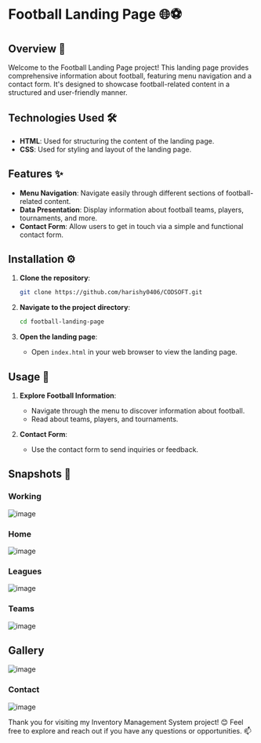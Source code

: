# Football Landing Page 🌐⚽

## Overview 📝
Welcome to the Football Landing Page project! This landing page provides comprehensive information about football, featuring menu navigation and a contact form. It's designed to showcase football-related content in a structured and user-friendly manner.

## Technologies Used 🛠️

- **HTML**: Used for structuring the content of the landing page.
- **CSS**: Used for styling and layout of the landing page.

## Features ✨

- **Menu Navigation**: Navigate easily through different sections of football-related content.
- **Data Presentation**: Display information about football teams, players, tournaments, and more.
- **Contact Form**: Allow users to get in touch via a simple and functional contact form.

## Installation ⚙️

1. **Clone the repository**:
    ```bash
    git clone https://github.com/harishy0406/CODSOFT.git
    ```

2. **Navigate to the project directory**:
    ```bash
    cd football-landing-page
    ```

3. **Open the landing page**:
    - Open `index.html` in your web browser to view the landing page.

## Usage 🚀

1. **Explore Football Information**:
    - Navigate through the menu to discover information about football.
    - Read about teams, players, and tournaments.

2. **Contact Form**:
    - Use the contact form to send inquiries or feedback.

## Snapshots 📸

### Working
![image](https://github.com/harishy0406/CODSOFT/blob/main/LEVEL%201/Task%201/Working.gif)

### Home
![image](https://github.com/harishy0406/CODSOFT/assets/142865295/fb30bd84-822f-4585-96d9-b44d426238ee)

### Leagues
![image](https://github.com/harishy0406/CODSOFT/assets/142865295/1a1ade2b-5df2-4cbe-9df2-77804db89093)

### Teams
![image](https://github.com/harishy0406/CODSOFT/assets/142865295/7756ea8e-1f61-4bc8-8b4c-d923b3bd8a42)

## Gallery
![image](https://github.com/harishy0406/CODSOFT/assets/142865295/8e774efa-b8e7-4f07-952c-018ea22224f8)

### Contact
![image](https://github.com/harishy0406/CODSOFT/assets/142865295/dc36ba19-19b5-4e76-bad8-cdeaca7ac6bd)



Thank you for visiting my Inventory Management System project! 😊 Feel free to explore and reach out if you have any questions or opportunities. 📫
